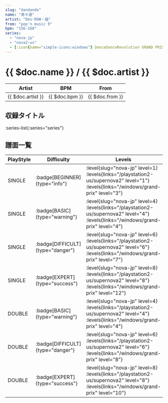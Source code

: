 ```yaml
---
slug: "dandando"
name: "男々道"
artist: "Des-ROW・組"
from: "pop'n music 9"
bpm: "156-160"
series:
  - "nova-jp"
  - "nova2-us"
  - [:icon{name="simple-icons:windows"} DanceDanceRevolution GRAND PRIX (グランプリプレー)](/windows/grand-prix)
---
```


# {{ $doc.name }} / {{ $doc.artist }}

|Artist|BPM|From|
|------|---|----|
|{{ $doc.artist }}|{{ $doc.bpm }}|{{ $doc.from }}|

## 収録タイトル

:series-list{:series="series"}

## 譜面一覧

|PlayStyle|Difficulty|Levels|Notes|Movie|
|---------|----------|------|-----|-----|
|SINGLE| :badge[BEGINNER]{type="info"}|<div class="field is-grouped is-grouped-multiline"> :level{slug="nova-jp" level=1} :levels{links="/playstation2-us/supernova2" level="1"}  :levels{links="/windows/grand-prix" level="3"}</div>|123/0||
|SINGLE| :badge[BASIC]{type="warning"}|<div class="field is-grouped is-grouped-multiline"> :level{slug="nova-jp" level=4} :levels{links="/playstation2-us/supernova2" level="4"}  :levels{links="/windows/grand-prix" level="4"}</div>|159/0||
|SINGLE| :badge[DIFFICULT]{type="danger"}|<div class="field is-grouped is-grouped-multiline"> :level{slug="nova-jp" level=6} :levels{links="/playstation2-us/supernova2" level="6"}  :levels{links="/windows/grand-prix" level="7"}</div>|221/4||
|SINGLE| :badge[EXPERT]{type="success"}|<div class="field is-grouped is-grouped-multiline"> :level{slug="nova-jp" level=8} :levels{links="/playstation2-us/supernova2" level="8"}  :levels{links="/windows/grand-prix" level="12"}</div>|365/0||
|DOUBLE| :badge[BASIC]{type="warning"}|<div class="field is-grouped is-grouped-multiline"> :level{slug="nova-jp" level=4} :levels{links="/playstation2-us/supernova2" level="4"}  :levels{links="/windows/grand-prix" level="4"}</div>|145/0||
|DOUBLE| :badge[DIFFICULT]{type="danger"}|<div class="field is-grouped is-grouped-multiline"> :level{slug="nova-jp" level=6} :levels{links="/playstation2-us/supernova2" level="6"}  :levels{links="/windows/grand-prix" level="8"}</div>|269/0||
|DOUBLE| :badge[EXPERT]{type="success"}|<div class="field is-grouped is-grouped-multiline"> :level{slug="nova-jp" level=8} :levels{links="/playstation2-us/supernova2" level="8"}  :levels{links="/windows/grand-prix" level="10"}</div>|363/0||
